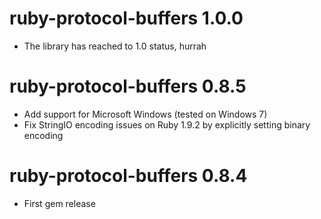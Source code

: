 # ruby-protocol-buffers 1.0.0

  * The library has reached to 1.0 status, hurrah

# ruby-protocol-buffers 0.8.5

  * Add support for Microsoft Windows (tested on Windows 7)
  * Fix StringIO encoding issues on Ruby 1.9.2 by explicitly setting binary encoding

# ruby-protocol-buffers 0.8.4

  * First gem release
